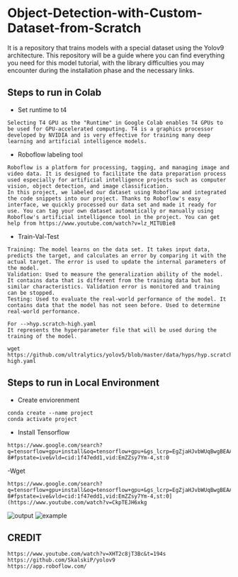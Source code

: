 # Object-Detection-with-Custom-Dataset-from-Scratch
It is a repository that trains models with a special dataset using the Yolov9 architecture. This repository will be a guide where you can find everything you need for this model tutorial, with the library difficulties you may encounter during the installation phase and the necessary links.

## Steps to run in Colab
- Set runtime to t4
```
Selecting T4 GPU as the "Runtime" in Google Colab enables T4 GPUs to be used for GPU-accelerated computing. T4 is a graphics processor developed by NVIDIA and is very effective for training many deep learning and artificial intelligence models.
```
- Roboflow labeling tool
```
Roboflow is a platform for processing, tagging, and managing image and video data. It is designed to facilitate the data preparation process used especially for artificial intelligence projects such as computer vision, object detection, and image classification.
In this project, we labeled our dataset using Roboflow and integrated the code snippets into our project. Thanks to Roboflow's easy interface, we quickly processed our data set and made it ready for use. You can tag your own dataset automatically or manually using Roboflow's artificial intelligence tool in the project. You can get help from https://www.youtube.com/watch?v=lz_MITUBie8

```
- Train-Val-Test
```
Training: The model learns on the data set. It takes input data, predicts the target, and calculates an error by comparing it with the actual target. The error is used to update the internal parameters of the model.
Validation: Used to measure the generalization ability of the model. It contains data that is different from the training data but has similar characteristics. Validation error is monitored and training can be stopped.
Testing: Used to evaluate the real-world performance of the model. It contains data that the model has not seen before. Used to determine real-world performance.

```

```
For -->hyp.scratch-high.yaml
It represents the hyperparameter file that will be used during the training of the model.

wget https://github.com/ultralytics/yolov5/blob/master/data/hyps/hyp.scratch-high.yaml
```
## Steps to run in Local Environment
- Create enviorenment
```
conda create --name project
conda activate project

```
- Install Tensorflow
```
https://www.google.com/search?q=tensorflow+gpu+install&oq=tensorflow+gpu+&gs_lcrp=EgZjaHJvbWUqBwgBEAAYgAQyDAgAEEUYORiABBiiBDIHCAEQABiABDIHCAIQABiABDIHCAMQABiABDIHCAQQABiABDIHCAUQABiABDIHCAYQABiABDIHCAcQABiABDIHCAgQABiABDIKCAkQABiABBiiBNIBCDM4MDhqMGo3qAIAsAIA&sourceid=chrome&ie=UTF-8#fpstate=ive&vld=cid:1f47edd1,vid:EmZZsy7Ym-4,st:0

```
-Wget
```
https://www.google.com/search?q=tensorflow+gpu+install&oq=tensorflow+gpu+&gs_lcrp=EgZjaHJvbWUqBwgBEAAYgAQyDAgAEEUYORiABBiiBDIHCAEQABiABDIHCAIQABiABDIHCAMQABiABDIHCAQQABiABDIHCAUQABiABDIHCAYQABiABDIHCAcQABiABDIHCAgQABiABDIKCAkQABiABBiiBNIBCDM4MDhqMGo3qAIAsAIA&sourceid=chrome&ie=UTF-8#fpstate=ive&vld=cid:1f47edd1,vid:EmZZsy7Ym-4,st:0](https://www.youtube.com/watch?v=CkpTEJH6xkg

```
![output](https://github.com/kemaltekbas/YOLOv9-Object-Detection-with-Custom-Dataset-from-Scratch/assets/127952905/e9523207-7163-4618-93bf-fe8af9672eee)
![example](https://github.com/kemaltekbas/YOLOv9-Object-Detection-with-Custom-Dataset-from-Scratch/assets/127952905/b8812e50-a83a-4ae2-a497-0e84ff1ce739)
## CREDIT
```
https://www.youtube.com/watch?v=XHT2c8jT3Bc&t=194s
https://github.com/SkalskiP/yolov9
https://app.roboflow.com/
```
